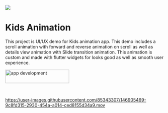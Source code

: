 <a href="https://www.mindinventory.com/?utm_source=gthb&utm_medium=repo&utm_campaign=swift-ui-libraries"><img src="https://github.com/Sammindinventory/MindInventory/blob/main/Banner.png"></a>

# Kids Animation

This project is UI/UX demo for Kids animation app. This demo includes a scroll animation with forward and reverse animation on scroll as well as details view animation with Slide transition animation. This animation is custom and made with flutter widgets for looks good as well as smooth user experience.

<a href="https://www.mindinventory.com/contact-us.php?utm_source=gthb&utm_medium=repo&utm_campaign=swift-ui-libraries">
<img src="https://github.com/Sammindinventory/MindInventory/blob/main/hirebutton.png" width="203" height="43"  alt="app development"></a></p>
<br>


https://user-images.githubusercontent.com/85343307/146905469-9c8fd315-2930-454a-a014-ced8155d34a9.mov
